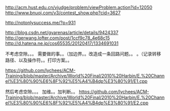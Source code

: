  http://acm.hust.edu.cn/vjudge/problem/viewProblem.action?id=12050
http://www.bnuoj.com/v3/contest_show.php?cid=3627  

http://notonlysuccess.me/?p=931

http://blog.csdn.net/gyarenas/article/details/9424337
http://gerwang.lofter.com/post/1ccf9c78_4e68c15
http://d.hatena.ne.jp/cos65535/20120417/1334691031

不考虑空隙。。。
需要做的事。。（加边界。。改造成一条回路问题。。
。（记录转移路径、以及操作符。。打印方案。。

https://github.com/lychees/ACM-Training/blob/master/Archive/World%20Final/2010%20Harbin/E.%20Channel%E3%80%90%E6%8F%92%E5%A4%B4dp%E3%80%91/E1.cpp

然后考虑空隙。。。
加维。。加判断。。
https://github.com/lychees/ACM-Training/blob/master/Archive/World%20Final/2010%20Harbin/E.%20Channel%E3%80%90%E6%8F%92%E5%A4%B4dp%E3%80%91/E2.cpp
